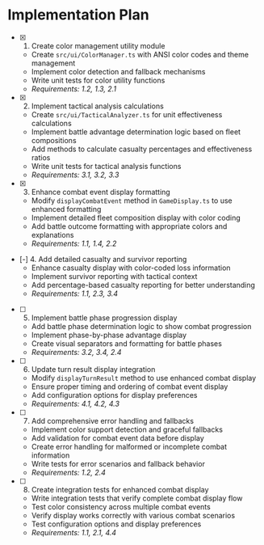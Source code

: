 # Implementation Plan

- [x] 1. Create color management utility module
  - Create `src/ui/ColorManager.ts` with ANSI color codes and theme management
  - Implement color detection and fallback mechanisms
  - Write unit tests for color utility functions
  - _Requirements: 1.2, 1.3, 2.1_

- [x] 2. Implement tactical analysis calculations
  - Create `src/ui/TacticalAnalyzer.ts` for unit effectiveness calculations
  - Implement battle advantage determination logic based on fleet compositions
  - Add methods to calculate casualty percentages and effectiveness ratios
  - Write unit tests for tactical analysis functions
  - _Requirements: 3.1, 3.2, 3.3_

- [x] 3. Enhance combat event display formatting
  - Modify `displayCombatEvent` method in `GameDisplay.ts` to use enhanced formatting
  - Implement detailed fleet composition display with color coding
  - Add battle outcome formatting with appropriate colors and explanations
  - _Requirements: 1.1, 1.4, 2.2_

- [-] 4. Add detailed casualty and survivor reporting
  - Enhance casualty display with color-coded loss information
  - Implement survivor reporting with tactical context
  - Add percentage-based casualty reporting for better understanding
  - _Requirements: 1.1, 2.3, 3.4_

- [ ] 5. Implement battle phase progression display
  - Add battle phase determination logic to show combat progression
  - Implement phase-by-phase advantage display
  - Create visual separators and formatting for battle phases
  - _Requirements: 3.2, 3.4, 2.4_

- [ ] 6. Update turn result display integration
  - Modify `displayTurnResult` method to use enhanced combat display
  - Ensure proper timing and ordering of combat event display
  - Add configuration options for display preferences
  - _Requirements: 4.1, 4.2, 4.3_

- [ ] 7. Add comprehensive error handling and fallbacks
  - Implement color support detection and graceful fallbacks
  - Add validation for combat event data before display
  - Create error handling for malformed or incomplete combat information
  - Write tests for error scenarios and fallback behavior
  - _Requirements: 1.2, 2.4_

- [ ] 8. Create integration tests for enhanced combat display
  - Write integration tests that verify complete combat display flow
  - Test color consistency across multiple combat events
  - Verify display works correctly with various combat scenarios
  - Test configuration options and display preferences
  - _Requirements: 1.1, 2.1, 4.4_